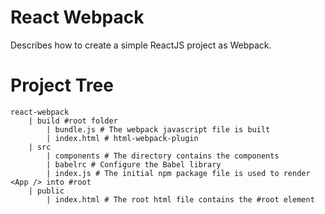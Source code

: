 # React Webpack
Describes how to create a simple ReactJS project as Webpack.

# Project Tree
```
react-webpack
    | build #root folder
        | bundle.js # The webpack javascript file is built
        | index.html # html-webpack-plugin
    | src
        | components # The directory contains the components
        | babelrc # Configure the Babel library
        | index.js # The initial npm package file is used to render <App /> into #root
    | public
        | index.html # The root html file contains the #root element
```
